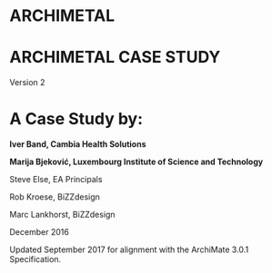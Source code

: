 # ARCHIMETAL

# ARCHIMETAL CASE STUDY
Version 2
# A Case Study by:

**Iver Band, Cambia Health Solutions**

**Marija Bjeković, Luxembourg Institute of Science and Technology**


Steve Else, EA Principals


Rob Kroese, BiZZdesign

   
Marc Lankhorst, BiZZdesign


December 2016
       
       
    

Updated September 2017 for alignment with the ArchiMate 3.0.1 Specification.
